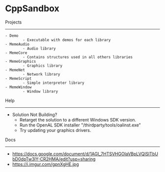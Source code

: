 # CppSandbox

Projects
__________
	- Demo
    		- Executable with demos for each library
	- MemeAudio
			- Audio library
  	- MemeCore
    		- Contains structures used in all others libraries
  	- MemeGraphics
    		- Graphics library
	- MemeNet
    		- Network library
  	- MemeScript
    		- Simple interpreter library
  	- MemeWindow
    		- Window library

Help
__________
- Solution Not Building?
	- Retarget the solution to a different Windows SDK version.
	- Run the OpenAL SDK installer "/thirdparty/tools/oalinst.exe"
	- Try updating your graphics drivers.


Docs
__________
- https://docs.google.com/document/d/1AGI_7HTSVHGOlaVBpLVQISlTbUbD0dpTw3lY-CR2HMA/edit?usp=sharing	
- https://i.imgur.com/gpnXgHE.jpg